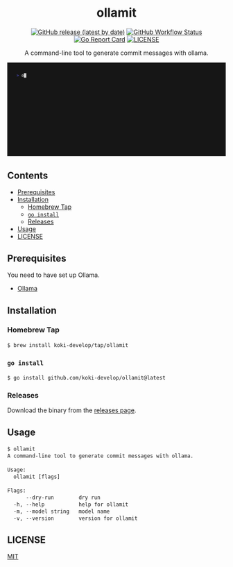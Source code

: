 <h1 align="center">ollamit</h1>

<p align="center">
 <a href="https://github.com/koki-develop/ollamit/releases/latest"><img src="https://img.shields.io/github/v/release/koki-develop/ollamit" alt="GitHub release (latest by date)"></a>
 <a href="https://github.com/koki-develop/ollamit/actions/workflows/ci.yml"><img src="https://img.shields.io/github/actions/workflow/status/koki-develop/ollamit/ci.yml?logo=github" alt="GitHub Workflow Status"></a>
 <a href="https://goreportcard.com/report/github.com/koki-develop/ollamit"><img src="https://goreportcard.com/badge/github.com/koki-develop/ollamit" alt="Go Report Card"></a>
 <a href="./LICENSE"><img src="https://img.shields.io/github/license/koki-develop/ollamit" alt="LICENSE"></a>
</p>

<p align="center">
A command-line tool to generate commit messages with ollama.
</p>

<p align="center">
<img src="./assets/demo.gif" />
</p>

## Contents

- [Prerequisites](#prerequisites)
- [Installation](#installation)
  - [Homebrew Tap](#homebrew-tap)
  - [`go install`](#go-install)
  - [Releases](#releases)
- [Usage](#usage)
- [LICENSE](#license)

## Prerequisites

You need to have set up Ollama.

- [Ollama](https://ollama.com/)

## Installation

### Homebrew Tap

```console
$ brew install koki-develop/tap/ollamit
```

### `go install`

```console
$ go install github.com/koki-develop/ollamit@latest
```

### Releases

Download the binary from the [releases page](https://github.com/koki-develop/ollamit/releases/latest).

## Usage

```console
$ ollamit
A command-line tool to generate commit messages with ollama.

Usage:
  ollamit [flags]

Flags:
      --dry-run        dry run
  -h, --help           help for ollamit
  -m, --model string   model name
  -v, --version        version for ollamit
```

## LICENSE

[MIT](./LICENSE)
